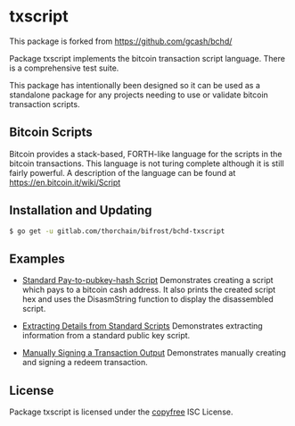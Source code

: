 txscript
========

This package is forked from https://github.com/gcash/bchd/

Package txscript implements the bitcoin transaction script language.  There is
a comprehensive test suite.

This package has intentionally been designed so it can be used as a standalone
package for any projects needing to use or validate bitcoin transaction scripts.

## Bitcoin Scripts

Bitcoin provides a stack-based, FORTH-like language for the scripts in
the bitcoin transactions.  This language is not turing complete
although it is still fairly powerful.  A description of the language
can be found at https://en.bitcoin.it/wiki/Script

## Installation and Updating

```bash
$ go get -u gitlab.com/thorchain/bifrost/bchd-txscript
```

## Examples

* [Standard Pay-to-pubkey-hash Script](http://godoc.org/gitlab.com/thorchain/bifrost/bchd-txscript#example-PayToAddrScript)
  Demonstrates creating a script which pays to a bitcoin cash address.  It also
  prints the created script hex and uses the DisasmString function to display
  the disassembled script.

* [Extracting Details from Standard Scripts](http://godoc.org/gitlab.com/thorchain/bifrost/bchd-txscript#example-ExtractPkScriptAddrs)
  Demonstrates extracting information from a standard public key script.

* [Manually Signing a Transaction Output](http://godoc.org/gitlab.com/thorchain/bifrost/bchd-txscript#example-SignTxOutput)
  Demonstrates manually creating and signing a redeem transaction.

## License

Package txscript is licensed under the [copyfree](http://copyfree.org) ISC
License.
